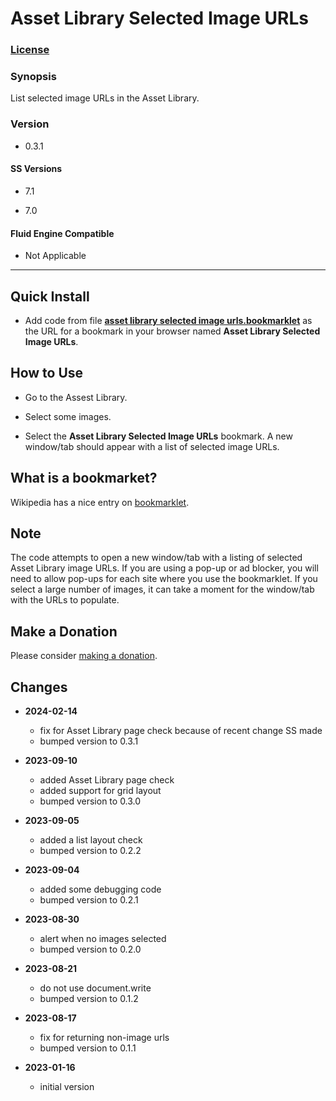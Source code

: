# Asset Library Selected Image URLs

### [License][1]

### Synopsis

List selected image URLs in the Asset Library.

### Version

  * 0.3.1

#### SS Versions

  * 7.1
  
  * 7.0

#### Fluid Engine Compatible

  * Not Applicable

---

## Quick Install

* Add code from file **[asset library selected image urls.bookmarklet][2]** as
  the URL for a bookmark in your browser named **Asset Library Selected Image
  URLs**.

## How to Use

* Go to the Assest Library.

* Select some images.

* Select the **Asset Library Selected Image URLs** bookmark. A new window/tab
  should appear with a list of selected image URLs.

## What is a bookmarket?

Wikipedia has a nice entry on [bookmarklet][3].

## Note

The code attempts to open a new window/tab with a listing of selected Asset
Library image URLs. If you are using a pop-up or ad blocker, you will need to
allow pop-ups for each site where you use the bookmarklet. If you select a large
number of images, it can take a moment for the window/tab with the URLs to
populate.

## Make a Donation

Please consider [making a donation][4].

## Changes

* **2024-02-14**

  * fix for Asset Library page check because of recent change SS made
  * bumped version to 0.3.1
  
* **2023-09-10**

  * added Asset Library page check
  * added support for grid layout
  * bumped version to 0.3.0
  
* **2023-09-05**

  * added a list layout check
  * bumped version to 0.2.2
  
* **2023-09-04**

  * added some debugging code
  * bumped version to 0.2.1
  
* **2023-08-30**

  * alert when no images selected
  * bumped version to 0.2.0
  
* **2023-08-21**

  * do not use document.write
  * bumped version to 0.1.2
  
* **2023-08-17**

  * fix for returning non-image urls
  * bumped version to 0.1.1
  
* **2023-01-16**

  * initial version

[1]: https://github.com/tomsWebConsulting/twcsl/blob/main/LICENSE.txt#L1
[2]: asset%20library%20selected%20image%20urls.bookmarklet#L1
[3]: https://en.wikipedia.org/wiki/Bookmarklet
[4]: https://github.com/tomsWebConsulting/twcsl#make-a-donation
